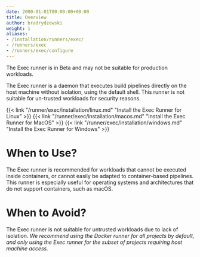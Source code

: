 ```yaml
---
date: 2000-01-01T00:00:00+00:00
title: Overview
author: bradrydzewski
weight: 1
aliases:
- /installation/runners/exec/
- /runners/exec
- /runners/exec/configure
---
```


<div class="alert">
The Exec runner is in Beta and may not be suitable for production workloads.
</div>

The Exec runner is a daemon that executes build pipelines directly on the host machine without isolation, using the default shell. This runner is not suitable for un-trusted workloads for security reasons.

{{< link "/runner/exec/installation/linux.md" "Install the Exec Runner for Linux" >}}
{{< link "/runner/exec/installation/macos.md" "Install the Exec Runner for MacOS" >}}
{{< link "/runner/exec/installation/windows.md" "Install the Exec Runner for Windows" >}}

# When to Use?

The Exec runner is recommended for workloads that cannot be executed inside containers, or cannot easily be adapted to container-based pipelines. This runner is especially useful for operating systems and architectures that do not support containers, such as macOS.

# When to Avoid?

The Exec runner is not suitable for untrusted workloads due to lack of isolation. _We recommend using the Docker runner for all projects by default, and only using the Exec runner for the subset of projects requiring host machine access._

